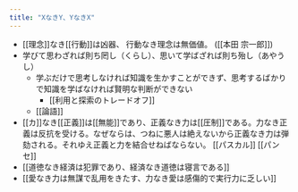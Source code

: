 ```yaml
---
title: "XなきY、YなきX"
---
```


- [[理念]]なき[[行動]]は凶器、 行動なき理念は無価値。 ([[本田 宗一郎]])
- 学びて思わざれば則ち罔し（くらし）、思いて学ばざれば則ち殆し（あやうし）
    - 学ぶだけで思考しなければ知識を生かすことができず、思考するばかりで知識を学ばなければ賢明な判断ができない
        - [[利用と探索のトレードオフ]]
    - [[論語]]
- [[カ]]なき[[正義]]は[[無能]]であり、正義なき力は[[圧制]]である。力なき正義は反抗を受ける。なぜならは、つねに悪人は絶えないから正義なき力は弾劾される。それゆえ正義と力を結合せねばならない。 [[パスカル]] [[パンセ]]
- [[道徳なき経済は犯罪であり、経済なき道徳は寝言である]]
- [[愛なき力は無謀で乱用をきたす、力なき愛は感傷的で実行力に乏しい]]
